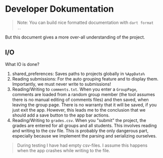 # Developer Dokumentation

> Note: You can build nice formatted documentation with `dart format .`.

But this document gives a more over-all understanding of the project. 


## I/O

What IO is done?

1. shared_preferences: Saves paths to projects globally in `%AppData%`
2. Reading submissions: For the auto grouping feature and to display them. Importantly, we must never write to submissions!
3. Reading/Writing to `comments.txt`. When you enter a `GroupPage`, comments are loaded from a random group member (the tool assumes there is no manual editing of comments files) and then saved, when leaving the group page. There is no warranty that it will be saved, if you just exit the app. However, this leads me to the conclusion that we should add a save button to the app bar actions.
4. Reading/Writing to `grades.csv`. When you "submit" the project, the grades are entered for all groups and all students. This involves reading and writing to the csv file. This is probably the only dangerous part, especially because we implement the parsing and serializing ourselves.
> During testing I have had empty csv-files. I assume this happens when the app crashes while writing to the file. 
